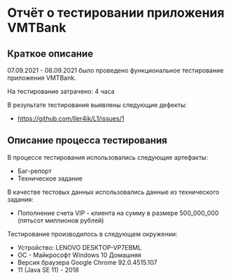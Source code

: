 # Отчёт о тестировании приложения VMTBank

## Краткое описание

07.09.2021 - 08.09.2021 было проведено функциональное тестирование приложения VMTBank.

На тестирование затрачено: 4 часа

В результате тестирования выявлены следующие дефекты:
* https://github.com/ller4ik/L1/issues/1

## Описание процесса тестирования

В процессе тестирования использовались следующие артефакты:
* Баг-репорт
* Техническое задание 

В качестве тестовых данных использовались данные из технического задания:
* Пополнение счета VIP - клиента на сумму в размере 500_000_000 (пятьсот миллионов рублей)

Тестирование производилось в следующем окружении:
* Устройство: LENOVO DESKTOP-VP7EBML
* ОС - Майкрософт Windows 10 Домашняя
* Версия браузера Google Chrome 92.0.4515.107
* 11 (Java SE 11) - 2018